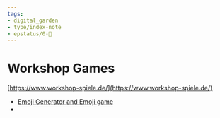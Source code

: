 ```yaml
---
tags: 
- digital_garden
- type/index-note
- epstatus/0-🌰
---
```

# Workshop Games
[https://www.workshop-spiele.de/](https://www.workshop-spiele.de/)

+ [Emoji Generator and Emoji game](https://www.workshop-spiele.de/dieses-online-warm-up-spiel-ist-kurz-und-lustig-mit-emojis/)
+ 
